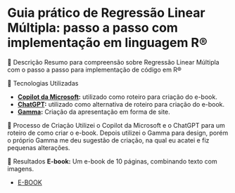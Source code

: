 # Guia prático de Regressão Linear Múltipla: passo a passo com implementação em linguagem R®
📒 Descrição
Resumo para compreensão sobre Regressão Linear Múltipla com o passo a passo para implementação de código em R®

🤖 Tecnologias Utilizadas
- **[Copilot da Microsoft](https://www.microsoft.com):** utilizado como roteiro para criação do e-book.
- **[ChatGPT](https://chatgpt.com/):** utilizado como alternativa de roteiro para criação do e-book.
- **[Gamma](https://www.canva.com):** Criação da apresentação em forma de site.

🧐 Processo de Criação
Utilizei o Copilot da Microsoft e o ChatGPT para um roteiro de como criar o e-book. Depois utilizei o Gamma para design, porém o próprio Gamma me deu sugestão de criação, na qual eu acatei e fiz pequenas alterações.

🚀 Resultados
**E-book:** Um e-book de 10 páginas, combinando texto com imagens.

- [E-BOOK](https://gamma.app/docs/Guia-pratico-de-Regressao-Linear-Multipla-passo-a-passo-com-imple-zlv07dsr3ml0jjb?mode=doc)
